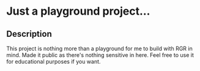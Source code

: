 # Just a playground project...

## Description

This project is nothing more than a playground for me to build with RGR in mind. Made it public as there's nothing sensitive in here. Feel free to use it for educational purposes if you want.
